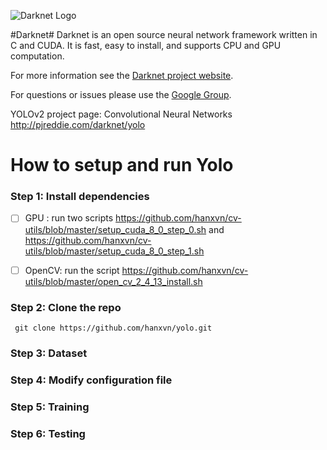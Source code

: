 ![Darknet Logo](http://pjreddie.com/media/files/darknet-black-small.png)

#Darknet#
Darknet is an open source neural network framework written in C and CUDA. It is fast, easy to install, and supports CPU and GPU computation.

For more information see the [Darknet project website](http://pjreddie.com/darknet).

For questions or issues please use the [Google Group](https://groups.google.com/forum/#!forum/darknet).

YOLOv2 project page: Convolutional Neural Networks http://pjreddie.com/darknet/yolo

# How to setup and run Yolo

### Step 1: Install dependencies

- [ ] GPU : run two scripts
      https://github.com/hanxvn/cv-utils/blob/master/setup_cuda_8_0_step_0.sh
      and
      https://github.com/hanxvn/cv-utils/blob/master/setup_cuda_8_0_step_1.sh
      
- [ ] OpenCV: run the script https://github.com/hanxvn/cv-utils/blob/master/open_cv_2_4_13_install.sh

### Step 2: Clone the repo

` git clone https://github.com/hanxvn/yolo.git`

### Step 3: Dataset


### Step 4: Modify configuration file


### Step 5: Training


### Step 6: Testing
